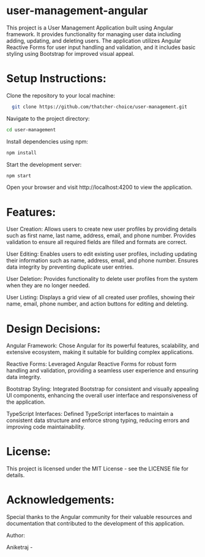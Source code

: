 # user-management-angular
This project is a User Management Application built using Angular framework. It provides functionality for managing user data including adding, updating, and deleting users. The application utilizes Angular Reactive Forms for user input handling and validation, and it includes basic styling using Bootstrap for improved visual appeal.

# Setup Instructions:

Clone the repository to your local machine:

```bash
  git clone https://github.com/thatcher-choice/user-management.git
```

Navigate to the project directory:

```bash
cd user-management
```
Install dependencies using npm:
```bash
npm install
```
Start the development server:
```bash
npm start
```
Open your browser and visit http://localhost:4200 to view the application.

# Features:

User Creation: Allows users to create new user profiles by providing details such as first name, last name, address, email, and phone number. Provides validation to ensure all required fields are filled and formats are correct.

User Editing: Enables users to edit existing user profiles, including updating their information such as name, address, email, and phone number. Ensures data integrity by preventing duplicate user entries.

User Deletion: Provides functionality to delete user profiles from the system when they are no longer needed.

User Listing: Displays a grid view of all created user profiles, showing their name, email, phone number, and action buttons for editing and deleting.

# Design Decisions:

Angular Framework: Chose Angular for its powerful features, scalability, and extensive ecosystem, making it suitable for building complex applications.

Reactive Forms: Leveraged Angular Reactive Forms for robust form handling and validation, providing a seamless user experience and ensuring data integrity.

Bootstrap Styling: Integrated Bootstrap for consistent and visually appealing UI components, enhancing the overall user interface and responsiveness of the application.

TypeScript Interfaces: Defined TypeScript interfaces to maintain a consistent data structure and enforce strong typing, reducing errors and improving code maintainability.


# License:

This project is licensed under the MIT License - see the LICENSE file for details.

# Acknowledgements:

Special thanks to the Angular community for their valuable resources and documentation that contributed to the development of this application.

Author:

Aniketraj -

